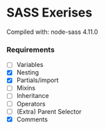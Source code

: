 # SASS Exerises
Compiled with: node-sass 4.11.0

### Requirements

- [ ] Variables
- [x] Nesting
- [x] Partials/import
- [ ] Mixins
- [ ] Inheritance
- [ ] Operators
- [ ] (Extra) Parent Selector
- [x] Comments
